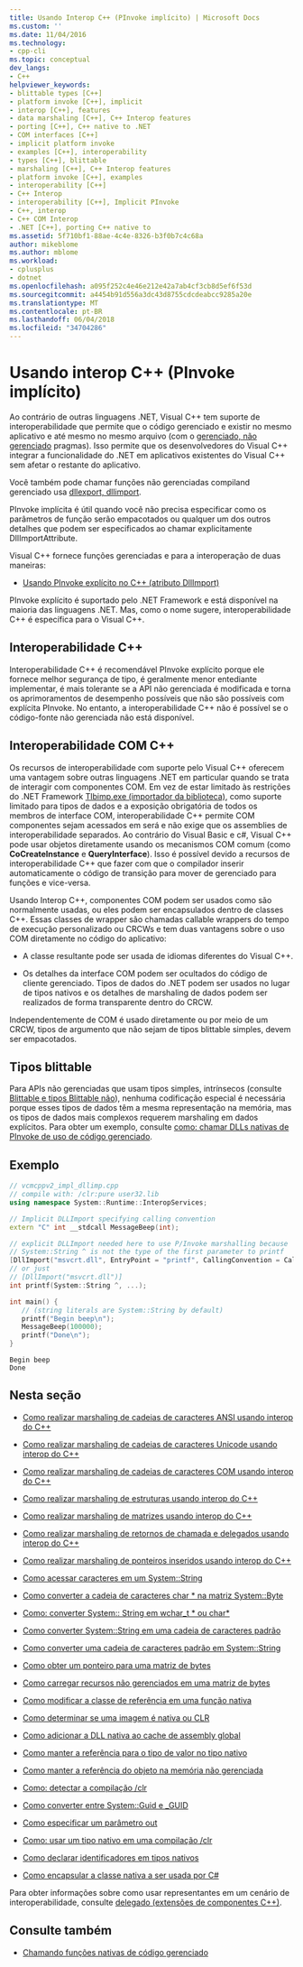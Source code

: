 ```yaml
---
title: Usando Interop C++ (PInvoke implícito) | Microsoft Docs
ms.custom: ''
ms.date: 11/04/2016
ms.technology:
- cpp-cli
ms.topic: conceptual
dev_langs:
- C++
helpviewer_keywords:
- blittable types [C++]
- platform invoke [C++], implicit
- interop [C++], features
- data marshaling [C++], C++ Interop features
- porting [C++], C++ native to .NET
- COM interfaces [C++]
- implicit platform invoke
- examples [C++], interoperability
- types [C++], blittable
- marshaling [C++], C++ Interop features
- platform invoke [C++], examples
- interoperability [C++]
- C++ Interop
- interoperability [C++], Implicit PInvoke
- C++, interop
- C++ COM Interop
- .NET [C++], porting C++ native to
ms.assetid: 5f710bf1-88ae-4c4e-8326-b3f0b7c4c68a
author: mikeblome
ms.author: mblome
ms.workload:
- cplusplus
- dotnet
ms.openlocfilehash: a095f252c4e46e212e42a7ab4cf3cb8d5ef6f53d
ms.sourcegitcommit: a4454b91d556a3dc43d8755cdcdeabcc9285a20e
ms.translationtype: MT
ms.contentlocale: pt-BR
ms.lasthandoff: 06/04/2018
ms.locfileid: "34704286"
---
```

# <a name="using-c-interop-implicit-pinvoke"></a>Usando interop C++ (PInvoke implícito)

Ao contrário de outras linguagens .NET, Visual C++ tem suporte de interoperabilidade que permite que o código gerenciado e existir no mesmo aplicativo e até mesmo no mesmo arquivo (com o [gerenciado, não gerenciado](../preprocessor/managed-unmanaged.md) pragmas). Isso permite que os desenvolvedores do Visual C++ integrar a funcionalidade do .NET em aplicativos existentes do Visual C++ sem afetar o restante do aplicativo.

Você também pode chamar funções não gerenciadas compiland gerenciado usa [dllexport, dllimport](../cpp/dllexport-dllimport.md).

PInvoke implícita é útil quando você não precisa especificar como os parâmetros de função serão empacotados ou qualquer um dos outros detalhes que podem ser especificados ao chamar explicitamente DllImportAttribute.

Visual C++ fornece funções gerenciadas e para a interoperação de duas maneiras:

- [Usando PInvoke explícito no C++ (atributo DllImport)](../dotnet/using-explicit-pinvoke-in-cpp-dllimport-attribute.md)

PInvoke explícito é suportado pelo .NET Framework e está disponível na maioria das linguagens .NET. Mas, como o nome sugere, interoperabilidade C++ é específica para o Visual C++.

## <a name="c-interop"></a>Interoperabilidade C++

Interoperabilidade C++ é recomendável PInvoke explícito porque ele fornece melhor segurança de tipo, é geralmente menor entediante implementar, é mais tolerante se a API não gerenciada é modificada e torna os aprimoramentos de desempenho possíveis que não são possíveis com explícita PInvoke. No entanto, a interoperabilidade C++ não é possível se o código-fonte não gerenciada não está disponível.

## <a name="c-com-interop"></a>Interoperabilidade COM C++

Os recursos de interoperabilidade com suporte pelo Visual C++ oferecem uma vantagem sobre outras linguagens .NET em particular quando se trata de interagir com componentes COM. Em vez de estar limitado às restrições do .NET Framework [Tlbimp.exe (importador da biblioteca)](/dotnet/framework/tools/tlbimp-exe-type-library-importer), como suporte limitado para tipos de dados e a exposição obrigatória de todos os membros de interface COM, interoperabilidade C++ permite COM componentes sejam acessados em será e não exige que os assemblies de interoperabilidade separados. Ao contrário do Visual Basic e c#, Visual C++ pode usar objetos diretamente usando os mecanismos COM comum (como **CoCreateInstance** e **QueryInterface**). Isso é possível devido a recursos de interoperabilidade C++ que fazer com que o compilador inserir automaticamente o código de transição para mover de gerenciado para funções e vice-versa.

Usando Interop C++, componentes COM podem ser usados como são normalmente usadas, ou eles podem ser encapsulados dentro de classes C++. Essas classes de wrapper são chamadas callable wrappers do tempo de execução personalizado ou CRCWs e tem duas vantagens sobre o uso COM diretamente no código do aplicativo:

- A classe resultante pode ser usada de idiomas diferentes do Visual C++.

- Os detalhes da interface COM podem ser ocultados do código de cliente gerenciado. Tipos de dados do .NET podem ser usados no lugar de tipos nativos e os detalhes de marshaling de dados podem ser realizados de forma transparente dentro do CRCW.

Independentemente de COM é usado diretamente ou por meio de um CRCW, tipos de argumento que não sejam de tipos blittable simples, devem ser empacotados.

## <a name="blittable-types"></a>Tipos blittable

Para APIs não gerenciadas que usam tipos simples, intrínsecos (consulte [Blittable e tipos Blittable não](/dotnet/framework/interop/blittable-and-non-blittable-types)), nenhuma codificação especial é necessária porque esses tipos de dados têm a mesma representação na memória, mas os tipos de dados mais complexos requerem marshaling em dados explícitos. Para obter um exemplo, consulte [como: chamar DLLs nativas de PInvoke de uso de código gerenciado](../dotnet/how-to-call-native-dlls-from-managed-code-using-pinvoke.md).

## <a name="example"></a>Exemplo

```cpp
// vcmcppv2_impl_dllimp.cpp
// compile with: /clr:pure user32.lib
using namespace System::Runtime::InteropServices;

// Implicit DLLImport specifying calling convention
extern "C" int __stdcall MessageBeep(int);

// explicit DLLImport needed here to use P/Invoke marshalling because
// System::String ^ is not the type of the first parameter to printf
[DllImport("msvcrt.dll", EntryPoint = "printf", CallingConvention = CallingConvention::Cdecl,  CharSet = CharSet::Ansi)]
// or just
// [DllImport("msvcrt.dll")]
int printf(System::String ^, ...);

int main() {
   // (string literals are System::String by default)
   printf("Begin beep\n");
   MessageBeep(100000);
   printf("Done\n");
}
```

```Output
Begin beep
Done
```

## <a name="in-this-section"></a>Nesta seção

- [Como realizar marshaling de cadeias de caracteres ANSI usando interop do C++](../dotnet/how-to-marshal-ansi-strings-using-cpp-interop.md)

- [Como realizar marshaling de cadeias de caracteres Unicode usando interop do C++](../dotnet/how-to-marshal-unicode-strings-using-cpp-interop.md)

- [Como realizar marshaling de cadeias de caracteres COM usando interop do C++](../dotnet/how-to-marshal-com-strings-using-cpp-interop.md)

- [Como realizar marshaling de estruturas usando interop do C++](../dotnet/how-to-marshal-structures-using-cpp-interop.md)

- [Como realizar marshaling de matrizes usando interop do C++](../dotnet/how-to-marshal-arrays-using-cpp-interop.md)

- [Como realizar marshaling de retornos de chamada e delegados usando interop do C++](../dotnet/how-to-marshal-callbacks-and-delegates-by-using-cpp-interop.md)

- [Como realizar marshaling de ponteiros inseridos usando interop do C++](../dotnet/how-to-marshal-embedded-pointers-using-cpp-interop.md)

- [Como acessar caracteres em um System::String](../dotnet/how-to-access-characters-in-a-system-string.md)

- [Como converter a cadeia de caracteres char * na matriz System::Byte](../dotnet/how-to-convert-char-star-string-to-system-byte-array.md)

- [Como: converter System:: String em wchar_t * ou char\*](../dotnet/how-to-convert-system-string-to-wchar-t-star-or-char-star.md)

- [Como converter System::String em uma cadeia de caracteres padrão](../dotnet/how-to-convert-system-string-to-standard-string.md)

- [Como converter uma cadeia de caracteres padrão em System::String](../dotnet/how-to-convert-standard-string-to-system-string.md)

- [Como obter um ponteiro para uma matriz de bytes](../dotnet/how-to-obtain-a-pointer-to-byte-array.md)

- [Como carregar recursos não gerenciados em uma matriz de bytes](../dotnet/how-to-load-unmanaged-resources-into-a-byte-array.md)

- [Como modificar a classe de referência em uma função nativa](../dotnet/how-to-modify-reference-class-in-a-native-function.md)

- [Como determinar se uma imagem é nativa ou CLR](../dotnet/how-to-determine-if-an-image-is-native-or-clr.md)

- [Como adicionar a DLL nativa ao cache de assembly global](../dotnet/how-to-add-native-dll-to-global-assembly-cache.md)

- [Como manter a referência para o tipo de valor no tipo nativo](../dotnet/how-to-hold-reference-to-value-type-in-native-type.md)

- [Como manter a referência do objeto na memória não gerenciada](../dotnet/how-to-hold-object-reference-in-unmanaged-memory.md)

- [Como: detectar a compilação /clr](../dotnet/how-to-detect-clr-compilation.md)

- [Como converter entre System::Guid e _GUID](../dotnet/how-to-convert-between-system-guid-and-guid.md)

- [Como especificar um parâmetro out](../dotnet/how-to-specify-an-out-parameter.md)

- [Como: usar um tipo nativo em uma compilação /clr](../dotnet/how-to-use-a-native-type-in-a-clr-compilation.md)

- [Como declarar identificadores em tipos nativos](../dotnet/how-to-declare-handles-in-native-types.md)

- [Como encapsular a classe nativa a ser usada por C#](../dotnet/how-to-wrap-native-class-for-use-by-csharp.md)

Para obter informações sobre como usar representantes em um cenário de interoperabilidade, consulte [delegado (extensões de componentes C++)](../windows/delegate-cpp-component-extensions.md).

## <a name="see-also"></a>Consulte também

- [Chamando funções nativas de código gerenciado](../dotnet/calling-native-functions-from-managed-code.md)
